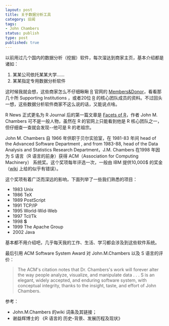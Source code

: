 ```yaml
---
layout: post
title: 关于数据分析工具
category: 旧闻
tags: 
- John Chambers
status: publish
type: post
published: true
---
```

以前用过几个国内的数据分析（挖掘）软件，每次溜达到商家主页，基本介绍都是诸如：

1. 某某公司依托某某大学……
2. 某某指定专用数据分析软件

这时候我就会想，这些商家怎么不仔细瞅瞅 <a href="http://www.r-project.org/">R</a> 官网的 <a href="http://www.r-project.org/foundation/memberlist.html">Members&Donor</a>，看看那几十所 Supporting Institutions ，或者20位 <a href="http://www.r-project.org/">R</a> 的核心团队成员的资料。不过回头一想，这些数据分析软件商家不这么说的话，又能说点啥。

R News 正式更名为 R Journal 后的第一篇文章是 <a href="http://journal.r-project.org/2009-1/RJournal_2009-1_Chambers.pdf">Facets of R</a>，作者 John M. Chambers 可不是一般人物，虽然在 R 的官网上只能看到他是 R 核心团队之一，但仔细查一查就会发现--他可是 R 的老祖宗。

John M. Chambers 自 1966 年供职于贝尔实验室，在 1981-83 年间 head of the Advanced Software Department , and from 1983-88, head of the Data Analysis and Statistics Research Department，J.M. Chambers 在1998 年因为 S 语言（R 语言的前身）获得 ACM（Association for Computing Machinery） 系统奖。这个奖项每年评选一次，一般由 IBM 提供10,000$ 的奖金（<a href="http://en.wikipedia.org/">wiki</a> 上给的似乎有错误）。

这个奖项有着广泛而深远的影响，下面列举了一些我们熟悉的项目：

- 1983 Unix
- 1986 TeX
- 1989 PostScript 
- 1991 TCP/IP 
- 1995 World-Wid-Web 
- 1997 Tcl/Tk 
- 1998 **S** 
- 1999 The Apache Group 
- 2002 Java 

基本都不用介绍吧，几乎每天我的工作、生活、学习都会涉及到这些软件系统。

最后引用 ACM Software System Award 对 John.M.Chambers 以及 S 语言的评价： 

> The ACM's citation notes that Dr. Chambers's work will forever alter the way people analyze, visualize, and manipulate data . . . S is an elegant, widely accepted, and enduring software system, with conceptual integrity, thanks to the insight, taste, and effort of John Chambers.

参考：

- John.M.Chambers 的wiki 词条及其链接；
- 谢益辉博士的 《R 语言的 历史-背景、发展历程及现状》
